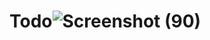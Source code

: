 # Todo![Screenshot (90)](https://user-images.githubusercontent.com/100075212/197318676-cc67e427-6b38-4287-b2d2-0224012afda2.png)
